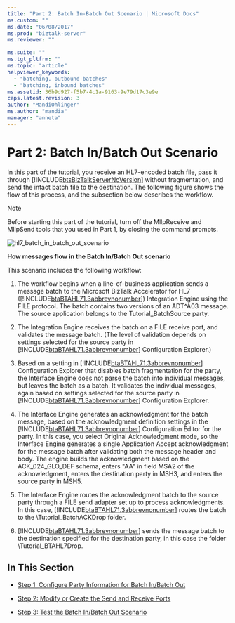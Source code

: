 ```yaml
---
title: "Part 2: Batch In-Batch Out Scenario | Microsoft Docs"
ms.custom: ""
ms.date: "06/08/2017"
ms.prod: "biztalk-server"
ms.reviewer: ""

ms.suite: ""
ms.tgt_pltfrm: ""
ms.topic: "article"
helpviewer_keywords: 
  - "batching, outbound batches"
  - "batching, inbound batches"
ms.assetid: 36b9d927-f5b7-4c1a-9163-9e79d17c3e9e
caps.latest.revision: 3
author: "MandiOhlinger"
ms.author: "mandia"
manager: "anneta"
---
```

# Part 2: Batch In/Batch Out Scenario
In this part of the tutorial, you receive an HL7-encoded batch file, pass it through [!INCLUDE[btsBizTalkServerNoVersion](../../includes/btsbiztalkservernoversion-md.md)] without fragmentation, and send the intact batch file to the destination. The following figure shows the flow of this process, and the subsection below describes the workflow.  
  
> [!NOTE]
>  Before starting this part of the tutorial, turn off the MllpReceive and MllpSend tools that you used in Part 1, by closing the command prompts.  
  
 ![](../../adapters-and-accelerators/accelerator-hl7/media/hl7-batch-in-batch-out-scenario.gif "hl7_batch_in_batch_out_scenario")  
  
 **How messages flow in the Batch In/Batch Out scenario**  
  
 This scenario includes the following workflow:  
  
1. The workflow begins when a line-of-business application sends a message batch to the Microsoft BizTalk Accelerator for HL7 ([!INCLUDE[btaBTAHL71.3abbrevnonumber](../../includes/btabtahl71-3abbrevnonumber-md.md)]) Integration Engine using the FILE protocol. The batch contains two versions of an ADT^A03 message. The source application belongs to the Tutorial_BatchSource party.  
  
2. The Integration Engine receives the batch on a FILE receive port, and validates the message batch. (The level of validation depends on settings selected for the source party in [!INCLUDE[btaBTAHL71.3abbrevnonumber](../../includes/btabtahl71-3abbrevnonumber-md.md)] Configuration Explorer.)  
  
3. Based on a setting in [!INCLUDE[btaBTAHL71.3abbrevnonumber](../../includes/btabtahl71-3abbrevnonumber-md.md)] Configuration Explorer that disables batch fragmentation for the party, the Interface Engine does not parse the batch into individual messages, but leaves the batch as a batch. It validates the individual messages, again based on settings selected for the source party in [!INCLUDE[btaBTAHL71.3abbrevnonumber](../../includes/btabtahl71-3abbrevnonumber-md.md)] Configuration Explorer.  
  
4. The Interface Engine generates an acknowledgment for the batch message, based on the acknowledgment definition settings in the [!INCLUDE[btaBTAHL71.3abbrevnonumber](../../includes/btabtahl71-3abbrevnonumber-md.md)] Configuration Editor for the party. In this case, you select Original Acknowledgment mode, so the Interface Engine generates a single Application Accept acknowledgment for the message batch after validating both the message header and body. The engine builds the acknowledgment based on the ACK_024_GLO_DEF schema, enters "AA" in field MSA2 of the acknowledgment, enters the destination party in MSH3, and enters the source party in MSH5.  
  
5. The Interface Engine routes the acknowledgment batch to the source party through a FILE send adapter set up to process acknowledgments. In this case, [!INCLUDE[btaBTAHL71.3abbrevnonumber](../../includes/btabtahl71-3abbrevnonumber-md.md)] routes the batch to the \Tutorial_BatchACKDrop folder.  
  
6. [!INCLUDE[btaBTAHL71.3abbrevnonumber](../../includes/btabtahl71-3abbrevnonumber-md.md)] sends the message batch to the destination specified for the destination party, in this case the folder \Tutorial_BTAHL7Drop.  
  
## In This Section  
  
-   [Step 1: Configure Party Information for Batch In/Batch Out](../../adapters-and-accelerators/accelerator-hl7/step-1-configure-party-information-for-batch-in-batch-out.md)  
  
-   [Step 2: Modify or Create the Send and Receive Ports](../../adapters-and-accelerators/accelerator-hl7/step-2-modify-or-create-the-send-and-receive-ports.md)  
  
-   [Step 3: Test the Batch In/Batch Out Scenario](../../adapters-and-accelerators/accelerator-hl7/step-3-test-the-batch-in-batch-out-scenario.md)
